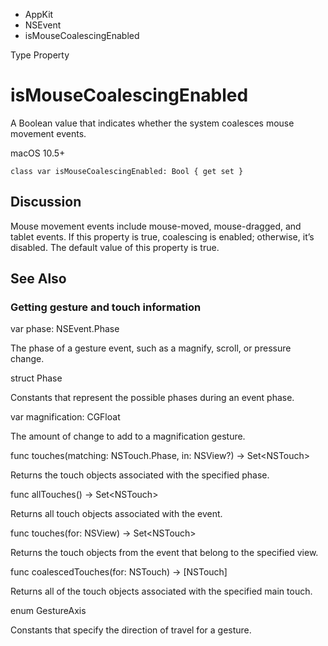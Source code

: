 

- AppKit
- NSEvent
-  isMouseCoalescingEnabled 

Type Property

# isMouseCoalescingEnabled

A Boolean value that indicates whether the system coalesces mouse movement events.

macOS 10.5+

``` source
class var isMouseCoalescingEnabled: Bool { get set }
```

## Discussion

Mouse movement events include mouse-moved, mouse-dragged, and tablet events. If this property is true, coalescing is enabled; otherwise, it’s disabled. The default value of this property is true.

## See Also

### Getting gesture and touch information

var phase: NSEvent.Phase

The phase of a gesture event, such as a magnify, scroll, or pressure change.

struct Phase

Constants that represent the possible phases during an event phase.

var magnification: CGFloat

The amount of change to add to a magnification gesture.

func touches(matching: NSTouch.Phase, in: NSView?) -> Set&lt;NSTouch>

Returns the touch objects associated with the specified phase.

func allTouches() -> Set&lt;NSTouch>

Returns all touch objects associated with the event.

func touches(for: NSView) -> Set&lt;NSTouch>

Returns the touch objects from the event that belong to the specified view.

func coalescedTouches(for: NSTouch) -> [NSTouch]

Returns all of the touch objects associated with the specified main touch.

enum GestureAxis

Constants that specify the direction of travel for a gesture.

